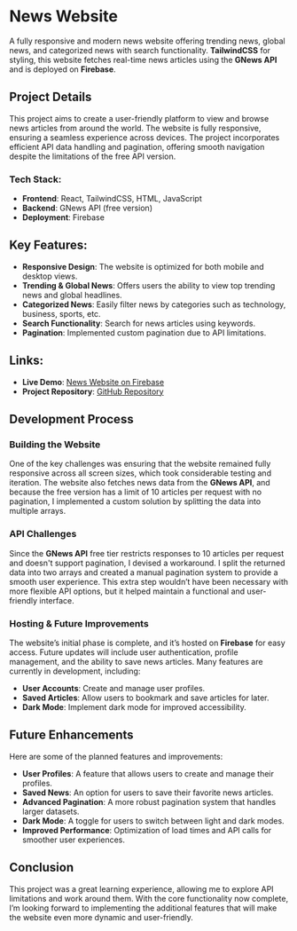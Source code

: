 # News Website

A fully responsive and modern news website offering trending news, global news, and categorized news with search functionality. **TailwindCSS** for styling, this website fetches real-time news articles using the **GNews API** and is deployed on **Firebase**.

## Project Details

This project aims to create a user-friendly platform to view and browse news articles from around the world. The website is fully responsive, ensuring a seamless experience across devices. The project incorporates efficient API data handling and pagination, offering smooth navigation despite the limitations of the free API version.

### Tech Stack:
- **Frontend**: React, TailwindCSS, HTML, JavaScript
- **Backend**: GNews API (free version)
- **Deployment**: Firebase

## Key Features:

- **Responsive Design**: The website is optimized for both mobile and desktop views.
- **Trending & Global News**: Offers users the ability to view top trending news and global headlines.
- **Categorized News**: Easily filter news by categories such as technology, business, sports, etc.
- **Search Functionality**: Search for news articles using keywords.
- **Pagination**: Implemented custom pagination due to API limitations.

## Links:
- **Live Demo**: [News Website on Firebase](https://acowale-news-68b1a.firebaseapp.com/)
- **Project Repository**: [GitHub Repository](https://github.com/sophia17032002/acowale-news-app/tree/main)

## Development Process

### Building the Website

One of the key challenges was ensuring that the website remained fully responsive across all screen sizes, which took considerable testing and iteration. The website also fetches news data from the **GNews API**, and because the free version has a limit of 10 articles per request with no pagination, I implemented a custom solution by splitting the data into multiple arrays.

### API Challenges

Since the **GNews API** free tier restricts responses to 10 articles per request and doesn't support pagination, I devised a workaround. I split the returned data into two arrays and created a manual pagination system to provide a smooth user experience. This extra step wouldn’t have been necessary with more flexible API options, but it helped maintain a functional and user-friendly interface.

### Hosting & Future Improvements

The website’s initial phase is complete, and it’s hosted on **Firebase** for easy access. Future updates will include user authentication, profile management, and the ability to save news articles. Many features are currently in development, including:

- **User Accounts**: Create and manage user profiles.
- **Saved Articles**: Allow users to bookmark and save articles for later.
- **Dark Mode**: Implement dark mode for improved accessibility.

## Future Enhancements

Here are some of the planned features and improvements:

- **User Profiles**: A feature that allows users to create and manage their profiles.
- **Saved News**: An option for users to save their favorite news articles.
- **Advanced Pagination**: A more robust pagination system that handles larger datasets.
- **Dark Mode**: A toggle for users to switch between light and dark modes.
- **Improved Performance**: Optimization of load times and API calls for smoother user experiences.

## Conclusion

This project was a great learning experience, allowing me to explore API limitations and work around them. With the core functionality now complete, I’m looking forward to implementing the additional features that will make the website even more dynamic and user-friendly.
